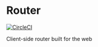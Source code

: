 # Router

[![CircleCI](https://circleci.com/gh/Mandosis/router.svg?style=svg)](https://circleci.com/gh/Mandosis/router)

Client-side router built for the web


